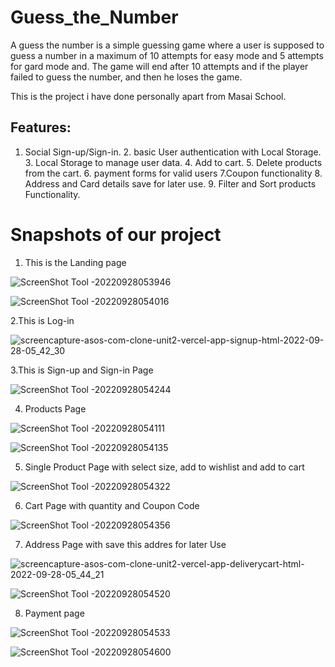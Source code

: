 # Guess_the_Number

A guess the number is a simple guessing game where a user is supposed to guess a number in a maximum of 10 attempts for easy mode and 5 attempts for gard mode and. The game will end after 10 attempts and if the player failed to guess the number, and then he loses the game.

This is the project i have done personally apart from Masai School.


## Features:

1. Social Sign-up/Sign-in. 2. basic User authentication with Local Storage. 3. Local Storage to manage user data. 4. Add to cart. 5. Delete products from the cart. 6. payment forms for valid users 7.Coupon functionality 8. Address and Card details save for later use. 9. Filter and Sort products Functionality.


<h1>Snapshots of our project</h1>

1. This is the Landing page 

![ScreenShot Tool -20220928053946](https://user-images.githubusercontent.com/88669777/192659802-d5994309-ad51-40a8-98de-5d292b7d844a.png)

![ScreenShot Tool -20220928054016](https://user-images.githubusercontent.com/88669777/192659810-c824af26-46a9-4c9e-98a8-59c0d21134e4.png)


2.This is Log-in 

![screencapture-asos-com-clone-unit2-vercel-app-signup-html-2022-09-28-05_42_30](https://user-images.githubusercontent.com/88669777/192659867-fb0459f6-2da3-4044-b701-3506b5a236cf.png)


3.This is Sign-up and Sign-in Page

![ScreenShot Tool -20220928054244](https://user-images.githubusercontent.com/88669777/192659892-c8d1792f-29ce-4a7d-9428-619f90767868.png)


4. Products Page

![ScreenShot Tool -20220928054111](https://user-images.githubusercontent.com/88669777/192659934-b3b825d0-611a-449a-9727-07db7d886db9.png)

![ScreenShot Tool -20220928054135](https://user-images.githubusercontent.com/88669777/192659942-73f95ebc-8eb2-4796-935e-a65e2ac05bec.png)


5. Single Product Page  with select size, add to wishlist and add to cart

![ScreenShot Tool -20220928054322](https://user-images.githubusercontent.com/88669777/192659972-6782e473-4514-49da-b12e-a9ff428a6e7c.png)

6. Cart Page with quantity and Coupon Code 

![ScreenShot Tool -20220928054356](https://user-images.githubusercontent.com/88669777/192660353-51d2de2e-b6b4-45d2-a86a-5050e1a2de61.png)

7. Address Page with save this addres for later Use

![screencapture-asos-com-clone-unit2-vercel-app-deliverycart-html-2022-09-28-05_44_21](https://user-images.githubusercontent.com/88669777/192660213-e6e005e4-5f82-4ff9-9bc3-7979f165837c.png)

![ScreenShot Tool -20220928054520](https://user-images.githubusercontent.com/88669777/192660220-665d59aa-ea16-44db-acb9-d75ed5b47b6f.png)


8. Payment page

![ScreenShot Tool -20220928054533](https://user-images.githubusercontent.com/88669777/192660247-4c3203ba-0807-4b52-a96e-82b3ec61c379.png)

![ScreenShot Tool -20220928054600](https://user-images.githubusercontent.com/88669777/192660267-2dbcb261-9f94-4b56-aa5b-70e8c40c82a9.png)

